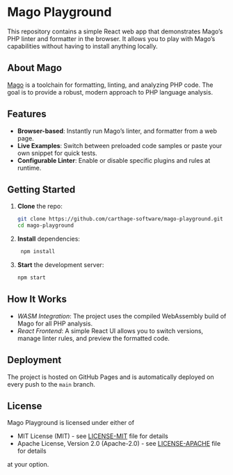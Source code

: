 # Mago Playground

This repository contains a simple React web app that demonstrates Mago’s PHP linter and formatter in the browser. It allows you to play with Mago’s capabilities without having to install anything locally.

## About Mago

[Mago](https://github.com/carthage-software/mago) is a toolchain for formatting, linting, and analyzing PHP code. The goal is to provide a robust, modern approach to PHP language analysis.

## Features

- **Browser-based**: Instantly run Mago’s linter, and formatter from a web page.
- **Live Examples**: Switch between preloaded code samples or paste your own snippet for quick tests.
- **Configurable Linter**: Enable or disable specific plugins and rules at runtime.

## Getting Started

1. **Clone** the repo:

   ```bash
   git clone https://github.com/carthage-software/mago-playground.git
   cd mago-playground
   ```

2. **Install** dependencies:

   ```bash
    npm install
   ```

3. **Start** the development server:

   ```bash
   npm start
   ```

## How It Works

- _WASM Integration_: The project uses the compiled WebAssembly build of Mago for all PHP analysis.
- _React Frontend_: A simple React UI allows you to switch versions, manage linter rules, and preview the formatted code.

## Deployment

The project is hosted on GitHub Pages and is automatically deployed on every push to the `main` branch.

## License

Mago Playground is licensed under either of

- MIT License (MIT) - see [LICENSE-MIT](./LICENSE-MIT) file for details
- Apache License, Version 2.0 (Apache-2.0) - see [LICENSE-APACHE](./LICENSE-APACHE) file for details

at your option.
